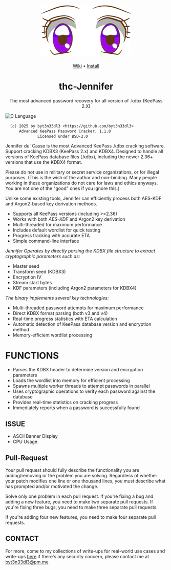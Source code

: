 <h1 align="center">
  <a href=https://github.com/byt3n33dl3/thc-jennifer><img src="/src/img/README-logo.png" alt="thc-Jennifer" width="280px">
  <br>
</h1>

<p align="center">
  <a href="https://github.com/byt3n33dl3/thc-jennifer/blob/main/USAGE.md">Wiki</a> •
  <a href="https://github.com/byt3n33dl3/thc-jennifer/blob/main/INSTALL.md">Install</a>
</p>

<div align="center">
<h1>thc-Jennifer</h1>
The most advanced password recovery for all version of .kdbx (KeePass 2.X) 
<p></div>

![C Language](https://img.shields.io/badge/language-C-blue.svg)

```
  (c) 2025 by byt3n33dl3 <https://github.com/byt3n33dl3>
      Advanced KeePass Password Cracker, 1.1.0
              Licensed under BSD-2.0
```

Jennifer du' Casse is the most Advanced KeePass .kdbx cracking software. Support cracking KDBX3 (KeePass 2.x) and KDBX4. Designed to handle all versions of KeePass database files (.kdbx), including the newer 2.36+ versions that use the KDBX4 format.

Please do not use in military or secret service organizations, or for illegal purposes. (This is the wish of the author and non-binding. Many people working in these organizations do not care for laws and ethics anyways. You are not one of the "good" ones if you ignore this.)

Unlike some existing tools, Jennifer can efficiently process both AES-KDF and Argon2-based key derivation methods.

- Supports all KeePass versions (including >=2.36)
- Works with both _AES-KDF_ and Argon2 key derivation
- Multi-threaded for maximum performance
- Includes default wordlist for quick testing
- Progress tracking with accurate ETA
- Simple command-line interface

_Jennifer Operates by directly parsing the KDBX file structure to extract cryptographic parameters such as:_

- Master seed
- Transform seed (KDBX3)
- Encryption IV
- Stream start bytes
- KDF parameters (including Argon2 parameters for KDBX4)

_The binary implements several key technologies:_

- Multi-threaded password attempts for maximum performance
- Direct KDBX format parsing (both v3 and v4)
- Real-time progress statistics with ETA calculation
- Automatic detection of KeePass database version and encryption method
- Memory-efficient wordlist processing

# FUNCTIONS

- Parses the KDBX header to determine version and encryption parameters
- Loads the wordlist into memory for efficient processing
- Spawns multiple worker threads to attempt passwords in parallel
- Uses cryptographic operations to verify each password against the database
- Provides real-time statistics on cracking progress
- Immediately reports when a password is successfully found

## ISSUE

- ASCII Banner Display
- CPU Usage

## Pull-Request

Your pull request should fully describe the functionality you are adding/removing or the problem you are solving. Regardless of whether your patch modifies one line or one thousand lines, you must describe what has prompted and/or motivated the change.

Solve only one problem in each pull request. If you're fixing a bug and adding a new feature, you need to make two separate pull requests. If you're fixing three bugs, you need to make three separate pull requests. 

If you're adding four new features, you need to make four separate pull requests.

## CONTACT

For more, come to my collections of write-ups for real-world use cases and write-ups [here](https://github.com/byt3n33dl3/thc-jennifer/blob/main/USAGE.md) if there's any security concern, please contact me at <byt3n33dl3@pm.me>